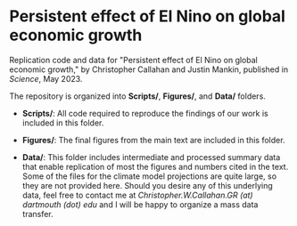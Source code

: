 # Persistent effect of El Nino on global economic growth

Replication code and data for "Persistent effect of El Nino on global economic growth," by Christopher Callahan and Justin Mankin, published in _Science_, May 2023.

The repository is organized into **Scripts/**, **Figures/**, and **Data/** folders.

- **Scripts/**: All code required to reproduce the findings of our work is included in this folder. 

- **Figures/**: The final figures from the main text are included in this folder.

- **Data/**: This folder includes intermediate and processed summary data that enable replication of most the figures and numbers cited in the text. Some of the files for the climate model projections are quite large, so they are not provided here. Should you desire any of this underlying data, feel free to contact me at _Christopher.W.Callahan.GR (at) dartmouth (dot) edu_ and I will be happy to organize a mass data transfer.
